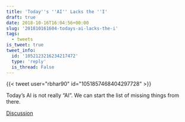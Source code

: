 ```yaml
---
title: 'Today''s ''AI'' Lacks the ''I'
draft: true
date: 2018-10-16T16:04:56+00:00
slug: '201810161604-todays-ai-lacks-the-i'
tags:
  - tweets
is_tweet: true
tweet_info:
  id: '1052123216234217472'
  type: 'reply'
  is_thread: False
---
```




{{< tweet user="rbhar90" id="1051857468404297728" >}}

Today’s AI is not really “AI”. We can start the list of missing things from there.

[Discussion](https://x.com/sytelus/status/1052123216234217472)
